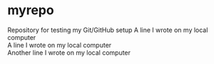# myrepo
Repository for testing my Git/GitHub setup
A line I wrote on my local computer  
A line I wrote on my local computer  
Another line I wrote on my local computer  
